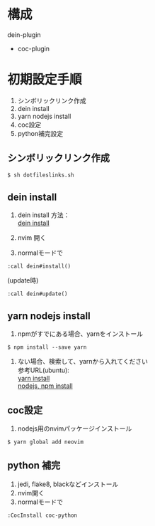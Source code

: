# 構成
dein-plugin
 - coc-plugin

# 初期設定手順
1. シンボリックリンク作成
1. dein install
1. yarn nodejs install
1. coc設定
1. python補完設定

## シンボリックリンク作成

```bash
$ sh dotfileslinks.sh
```

## dein install
1. dein install 方法：  
[dein install](https://github.com/Shougo/dein.vim)

1. nvim 開く
1. normalモードで
```
:call dein#install()
```

(update時)
```
:call dein#update()
```

## yarn nodejs install
1. npmがすでにある場合、yarnをインストール

```
$ npm install --save yarn
```

1. ない場合、検索して、yarnから入れてください  
参考URL(ubuntu):  
[yarn install](https://yanor.net/wiki/?Node.js/yarn/yarn%E3%81%AE%E3%82%A4%E3%83%B3%E3%82%B9%E3%83%88%E3%83%BC%E3%83%AB+-+Ubuntu)  
[nodejs, npm install](https://qiita.com/seibe/items/36cef7df85fe2cefa3ea)

## coc設定
1. nodejs用のnvimパッケージインストール
```
$ yarn global add neovim
```

## python 補完
1. jedi, flake8, blackなどインストール
1. nvim開く
1. normalモードで
```
:CocInstall coc-python
```
